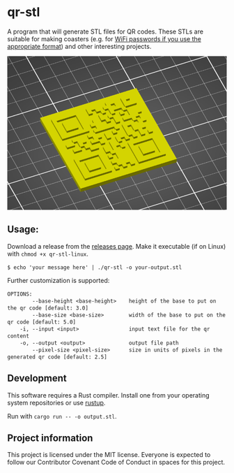 # qr-stl

A program that will generate STL files for QR codes. These STLs are suitable for
making coasters (e.g. for [WiFi passwords if you use the appropriate
format](https://github.com/zxing/zxing/wiki/Barcode-Contents#wi-fi-network-config-android-ios-11))
and other interesting projects.

![demo STL output from the software](./demo.png)

## Usage:

Download a release from the [releases
page](https://github.com/lf-/qr-stl/releases). Make it executable (if on
Linux) with `chmod +x qr-stl-linux`.

```
$ echo 'your message here' | ./qr-stl -o your-output.stl
```

Further customization is supported:

```
OPTIONS:
        --base-height <base-height>    height of the base to put on the qr code [default: 3.0]
        --base-size <base-size>        width of the base to put on the qr code [default: 5.0]
    -i, --input <input>                input text file for the qr content
    -o, --output <output>              output file path
        --pixel-size <pixel-size>      size in units of pixels in the generated qr code [default: 2.5]
```

## Development

This software requires a Rust compiler. Install one from your operating
system repositories or use [rustup](https://rustup.rs).

Run with `cargo run -- -o output.stl`.

## Project information

This project is licensed under the MIT license. Everyone is expected to
follow our Contributor Covenant Code of Conduct in spaces for this project.